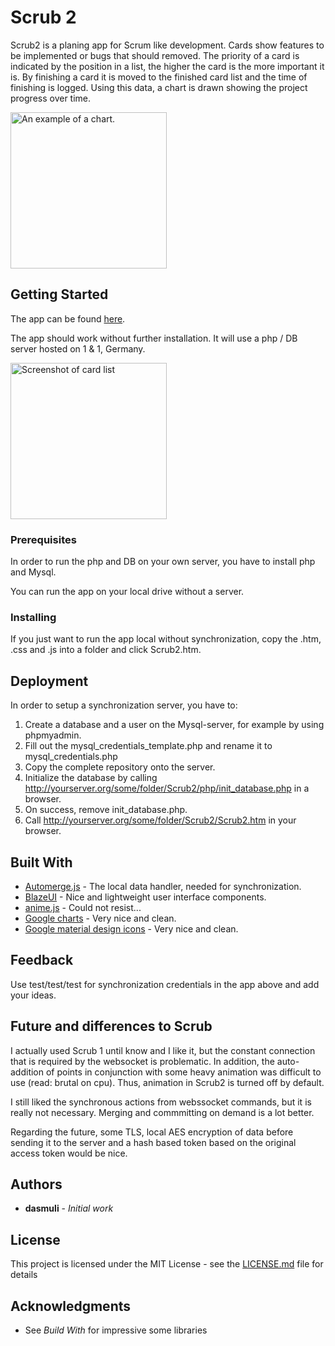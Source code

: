 # Scrub 2

Scrub2 is a planing app for Scrum like development.
Cards show features to be implemented or bugs that should removed.
The priority of a card is indicated by the position in a list,
the higher the card is the more important it is.
By finishing a card it is moved to the finished card list and the time of finishing is logged.
Using this data, a chart is drawn showing the project progress over time.

<img src="http://tazrabbaz.com/Scrub2/Media/ScreenshotScrub2_Chart.png"
alt="An example of a chart." style="width: 250px;"/>

## Getting Started

The app can be found [here](http://tazrabbaz.com/Scrub2/Scrub2.htm).

The app should work without further installation.
It will use a php / DB server hosted on 1 & 1, Germany.

<img src="http://tazrabbaz.com/Scrub2/Media/ScreenshotScrub2_Chart.png"
alt="Screenshot of card list" style="width: 250px;"/>

### Prerequisites

In order to run the php and DB on your own server, you have to install php and Mysql.

You can run the app on your local drive without a server.

### Installing

If you just want to run the app local without synchronization, copy the .htm, .css and .js
into a folder and click Scrub2.htm.

## Deployment

In order to setup a synchronization server, you have to:

1. Create a database and a user on the Mysql-server, for example by using phpmyadmin.
1. Fill out the mysql_credentials_template.php and rename it to mysql_credentials.php
1. Copy the complete repository onto the server.
1. Initialize the database by calling  http://yourserver.org/some/folder/Scrub2/php/init_database.php in a browser.
1. On success, remove init_database.php.
1. Call http://yourserver.org/some/folder/Scrub2/Scrub2.htm in your browser.

## Built With

* [Automerge.js](https://github.com/automerge/automerge) - The local data handler, needed for synchronization.
* [BlazeUI](https://www.blazeui.com/) - Nice and lightweight user interface components.
* [anime.js](http://animejs.com/) - Could not resist...
* [Google charts](https://developers.google.com/chart/) - Very nice and clean.
* [Google material design icons](https://material.io/icons/) - Very nice and clean.

## Feedback

Use test/test/test for synchronization credentials in the app above and add your ideas.

## Future and differences to Scrub

I actually used Scrub 1 until know and I like it, but the constant connection that is 
required by the websocket is problematic. In addition, the auto-addition of points
in conjunction with some heavy animation was difficult to use (read: brutal on cpu).
Thus, animation in Scrub2 is turned off by default.

I still liked the synchronous actions from webssocket commands, but it is really not
necessary. Merging and commmitting on demand is a lot better.

Regarding the future, some TLS, local AES encryption of data before sending it to the
server and a hash based token based on the original access token would be nice.

## Authors

* **dasmuli** - *Initial work*

## License

This project is licensed under the MIT License - see the [LICENSE.md](LICENSE.md) file for details

## Acknowledgments

* See *Build With* for impressive some libraries

